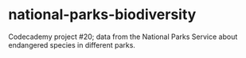 # national-parks-biodiversity
 Codecademy project #20; data from the National Parks Service about endangered species in different parks. 

